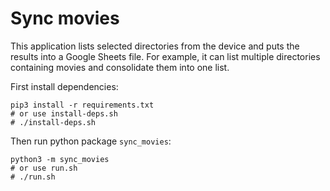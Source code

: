 # Sync movies

This application lists selected directories from the device and puts the results into a Google Sheets file. For example, it can list multiple directories containing movies and consolidate them into one list.

First install dependencies:

```
pip3 install -r requirements.txt
# or use install-deps.sh
# ./install-deps.sh
```

Then run python package `sync_movies`:

```
python3 -m sync_movies
# or use run.sh
# ./run.sh
```
